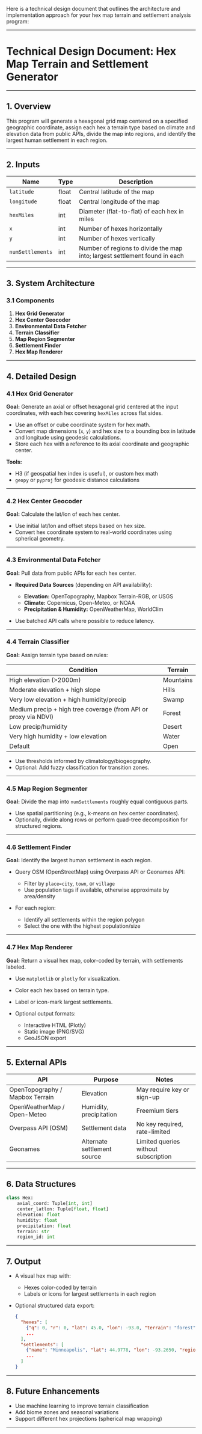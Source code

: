 Here is a technical design document that outlines the architecture and implementation approach for your hex map terrain and settlement analysis program:

---

# **Technical Design Document: Hex Map Terrain and Settlement Generator**

---

## **1. Overview**

This program will generate a hexagonal grid map centered on a specified geographic coordinate, assign each hex a terrain type based on climate and elevation data from public APIs, divide the map into regions, and identify the largest human settlement in each region.

---

## **2. Inputs**

| Name             | Type  | Description                                                                |
| ---------------- | ----- | -------------------------------------------------------------------------- |
| `latitude`       | float | Central latitude of the map                                                |
| `longitude`      | float | Central longitude of the map                                               |
| `hexMiles`       | int   | Diameter (flat-to-flat) of each hex in miles                               |
| `x`              | int   | Number of hexes horizontally                                               |
| `y`              | int   | Number of hexes vertically                                                 |
| `numSettlements` | int   | Number of regions to divide the map into; largest settlement found in each |

---

## **3. System Architecture**

### 3.1 Components

1. **Hex Grid Generator**
2. **Hex Center Geocoder**
3. **Environmental Data Fetcher**
4. **Terrain Classifier**
5. **Map Region Segmenter**
6. **Settlement Finder**
7. **Hex Map Renderer**

---

## **4. Detailed Design**

### 4.1 Hex Grid Generator

**Goal:** Generate an axial or offset hexagonal grid centered at the input coordinates, with each hex covering `hexMiles` across flat sides.

* Use an offset or cube coordinate system for hex math.
* Convert map dimensions (`x`, `y`) and hex size to a bounding box in latitude and longitude using geodesic calculations.
* Store each hex with a reference to its axial coordinate and geographic center.

**Tools:**

* H3 (if geospatial hex index is useful), or custom hex math
* `geopy` or `pyproj` for geodesic distance calculations

---

### 4.2 Hex Center Geocoder

**Goal:** Calculate the lat/lon of each hex center.

* Use initial lat/lon and offset steps based on hex size.
* Convert hex coordinate system to real-world coordinates using spherical geometry.

---

### 4.3 Environmental Data Fetcher

**Goal:** Pull data from public APIs for each hex center.

* **Required Data Sources** (depending on API availability):

  * **Elevation:** OpenTopography, Mapbox Terrain-RGB, or USGS
  * **Climate:** Copernicus, Open-Meteo, or NOAA
  * **Precipitation & Humidity:** OpenWeatherMap, WorldClim

* Use batched API calls where possible to reduce latency.

---

### 4.4 Terrain Classifier

**Goal:** Assign terrain type based on rules:

| Condition                                                       | Terrain   |
| --------------------------------------------------------------- | --------- |
| High elevation (>2000m)                                         | Mountains |
| Moderate elevation + high slope                                 | Hills     |
| Very low elevation + high humidity/precip                       | Swamp     |
| Medium precip + high tree coverage (from API or proxy via NDVI) | Forest    |
| Low precip/humidity                                             | Desert    |
| Very high humidity + low elevation                              | Water     |
| Default                                                         | Open      |

* Use thresholds informed by climatology/biogeography.
* Optional: Add fuzzy classification for transition zones.

---

### 4.5 Map Region Segmenter

**Goal:** Divide the map into `numSettlements` roughly equal contiguous parts.

* Use spatial partitioning (e.g., k-means on hex center coordinates).
* Optionally, divide along rows or perform quad-tree decomposition for structured regions.

---

### 4.6 Settlement Finder

**Goal:** Identify the largest human settlement in each region.

* Query OSM (OpenStreetMap) using Overpass API or Geonames API:

  * Filter by `place=city`, `town`, or `village`
  * Use population tags if available, otherwise approximate by area/density

* For each region:

  * Identify all settlements within the region polygon
  * Select the one with the highest population/size

---

### 4.7 Hex Map Renderer

**Goal:** Return a visual hex map, color-coded by terrain, with settlements labeled.

* Use `matplotlib` or `plotly` for visualization.
* Color each hex based on terrain type.
* Label or icon-mark largest settlements.
* Optional output formats:

  * Interactive HTML (Plotly)
  * Static image (PNG/SVG)
  * GeoJSON export

---

## **5. External APIs**

| API                             | Purpose                     | Notes                                |
| ------------------------------- | --------------------------- | ------------------------------------ |
| OpenTopography / Mapbox Terrain | Elevation                   | May require key or sign-up           |
| OpenWeatherMap / Open-Meteo     | Humidity, precipitation     | Freemium tiers                       |
| Overpass API (OSM)              | Settlement data             | No key required, rate-limited        |
| Geonames                        | Alternate settlement source | Limited queries without subscription |

---

## **6. Data Structures**

```python
class Hex:
    axial_coord: Tuple[int, int]
    center_latlon: Tuple[float, float]
    elevation: float
    humidity: float
    precipitation: float
    terrain: str
    region_id: int
```

---

## **7. Output**

* A visual hex map with:

  * Hexes color-coded by terrain
  * Labels or icons for largest settlements in each region

* Optional structured data export:

  ```json
  {
    "hexes": [
      {"q": 0, "r": 0, "lat": 45.0, "lon": -93.0, "terrain": "forest", "region": 1},
      ...
    ],
    "settlements": [
      {"name": "Minneapolis", "lat": 44.9778, "lon": -93.2650, "region": 1},
      ...
    ]
  }
  ```

---

## **8. Future Enhancements**

* Use machine learning to improve terrain classification
* Add biome zones and seasonal variations
* Support different hex projections (spherical map wrapping)

---


